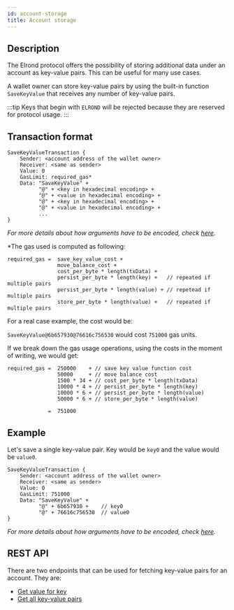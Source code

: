 ```yaml
---
id: account-storage
title: Account storage
---
```


## Description

The Elrond protocol offers the possibility of storing additional data under an account as key-value pairs. This can be useful for many use cases.

A wallet owner can store key-value pairs by using the built-in function `SaveKeyValue` that receives any number of key-value pairs.

:::tip
Keys that begin with `ELROND` will be rejected because they are reserved for protocol usage.
:::

## Transaction format

```
SaveKeyValueTransaction {
    Sender: <account address of the wallet owner>
    Receiver: <same as sender>
    Value: 0
    GasLimit: required_gas*
    Data: "SaveKeyValue" +
          "@" + <key in hexadecimal encoding> +
          "@" + <value in hexadecimal encoding> +
          "@" + <key in hexadecimal encoding> +
          "@" + <value in hexadecimal encoding> +
          ...
}
```
*For more details about how arguments have to be encoded, check [here](/developers/sc-calls-format).*

*The gas used is computed as following:
```
required_gas =  save_key_value_cost +
                move_balance_cost + 
                cost_per_byte * length(txData) + 
                persist_per_byte * length(key) +   // repeated if multiple pairs
                persist_per_byte * length(value) + // repetead if multiple pairs
                store_per_byte * length(value) +   // repeated if multiple pairs
```

For a real case example, the cost would be:

`SaveKeyValue@6b657930@76616c756530` would cost `751000` gas units.

If we break down the gas usage operations, using the costs in the moment of writing, we would get:

```
required_gas =  250000    + // save key value function cost
                50000     + // move balance cost
                1500 * 34 + // cost_per_byte * length(txData)
                10000 * 4 + // persist_per_byte * length(key)
                10000 * 6 + // persist_per_byte * length(value)
                50000 * 6 + // store_per_byte * length(value)
                
             =  751000
```

## Example 

Let's save a single key-value pair. Key would be `key0` and the value would be `value0`.
```
SaveKeyValueTransaction {
    Sender: <account address of the wallet owner>
    Receiver: <same as sender>
    Value: 0
    GasLimit: 751000
    Data: "SaveKeyValue" +
          "@" + 6b657930 +    // key0
          "@" + 76616c756530  // value0
}
```
*For more details about how arguments have to be encoded, check [here](/developers/sc-calls-format).*

## REST API

There are two endpoints that can be used for fetching key-value pairs for an account. They are:

- [Get value for key](/sdk-and-tools/rest-api/addresses/#get-storage-value-for-address)
- [Get all key-value pairs](/sdk-and-tools/rest-api/addresses/#get-all-storage-for-address)
